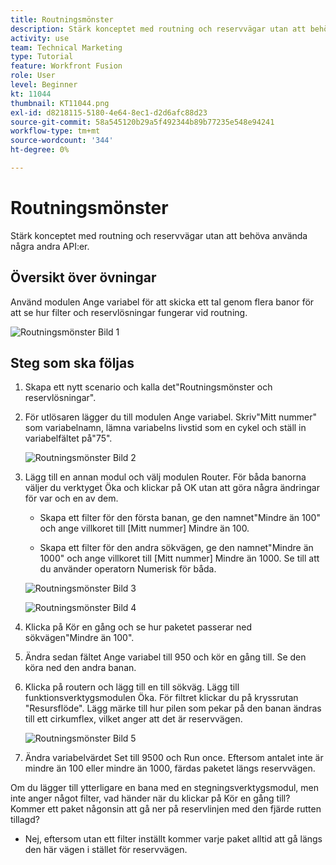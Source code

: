 ```yaml
---
title: Routningsmönster
description: Stärk konceptet med routning och reservvägar utan att behöva använda några andra API:er.
activity: use
team: Technical Marketing
type: Tutorial
feature: Workfront Fusion
role: User
level: Beginner
kt: 11044
thumbnail: KT11044.png
exl-id: d8218115-5180-4e64-8ec1-d2d6afc88d23
source-git-commit: 58a545120b29a5f492344b89b77235e548e94241
workflow-type: tm+mt
source-wordcount: '344'
ht-degree: 0%

---
```


# Routningsmönster

Stärk konceptet med routning och reservvägar utan att behöva använda några andra API:er.

## Översikt över övningar

Använd modulen Ange variabel för att skicka ett tal genom flera banor för att se hur filter och reservlösningar fungerar vid routning.

![Routningsmönster Bild 1](../12-exercises/assets/routing-patterns-walkthrough-1.png)

## Steg som ska följas

1. Skapa ett nytt scenario och kalla det&quot;Routningsmönster och reservlösningar&quot;.
1. För utlösaren lägger du till modulen Ange variabel. Skriv&quot;Mitt nummer&quot; som variabelnamn, lämna variabelns livstid som en cykel och ställ in variabelfältet på&quot;75&quot;.

   ![Routningsmönster Bild 2](../12-exercises/assets/routing-patterns-walkthrough-2.png)

1. Lägg till en annan modul och välj modulen Router. För båda banorna väljer du verktyget Öka och klickar på OK utan att göra några ändringar för var och en av dem.

   + Skapa ett filter för den första banan, ge den namnet&quot;Mindre än 100&quot; och ange villkoret till [Mitt nummer] Mindre än 100.

   + Skapa ett filter för den andra sökvägen, ge den namnet&quot;Mindre än 1000&quot; och ange villkoret till [Mitt nummer] Mindre än 1000. Se till att du använder operatorn Numerisk för båda.

   ![Routningsmönster Bild 3](../12-exercises/assets/routing-patterns-walkthrough-3.png)

   ![Routningsmönster Bild 4](../12-exercises/assets/routing-patterns-walkthrough-4.png)

1. Klicka på Kör en gång och se hur paketet passerar ned sökvägen&quot;Mindre än 100&quot;.
1. Ändra sedan fältet Ange variabel till 950 och kör en gång till. Se den köra ned den andra banan.
1. Klicka på routern och lägg till en till sökväg. Lägg till funktionsverktygsmodulen Öka. För filtret klickar du på kryssrutan &quot;Resursflöde&quot;. Lägg märke till hur pilen som pekar på den banan ändras till ett cirkumflex, vilket anger att det är reservvägen.

   ![Routningsmönster Bild 5](../12-exercises/assets/routing-patterns-walkthrough-5.png)

1. Ändra variabelvärdet Set till 9500 och Run once. Eftersom antalet inte är mindre än 100 eller mindre än 1000, färdas paketet längs reservvägen.

Om du lägger till ytterligare en bana med en stegningsverktygsmodul, men inte anger något filter, vad händer när du klickar på Kör en gång till? Kommer ett paket någonsin att gå ner på reservlinjen med den fjärde rutten tillagd?

+ Nej, eftersom utan ett filter inställt kommer varje paket alltid att gå längs den här vägen i stället för reservvägen.
